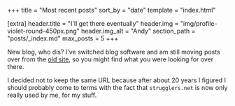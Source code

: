 +++
title = "Most recent posts"
sort_by = "date"
template = "index.html"

[extra]
header.title = "I'll get there eventually"
header.img = "img/profile-violet-round-450px.png"
header.img_alt = "Andy"
section_path = "posts/_index.md"
max_posts = 5
+++

New blog, who dis? I've switched blog software and am still moving posts over
from the [old site](https://strugglers.net/~andy/blog/), so you might find
what you were looking for over there.

I decided not to keep the same URL because after about 20 years I figured I
should probably come to terms with the fact that `strugglers.net` is now only
really used by me, for my stuff.
